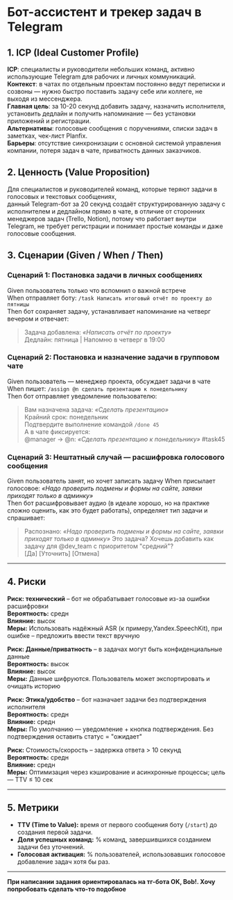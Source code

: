 # Бот-ассистент и трекер задач в Telegram

## 1. ICP (Ideal Customer Profile)

**ICP**: специалисты и руководители небольших команд, активно использующие Telegram для рабочих и личных коммуникаций.   
**Контекст**: в чатах по отдельным проектам постоянно ведут переписки и созвоны — нужно быстро поставить задачу себе или коллеге, не выходя из мессенджера.  
**Главная цель**: за 10-20 секунд добавить задачу, назначить исполнителя, установить дедлайн и получить напоминание — без установки приложений и регистрации.  
**Альтернативы**: голосовые сообщения с поручениями, списки задач в заметках, чек-лист Planfix.  
**Барьеры**: отсутствие синхронизации с основной системой управления компании, потеря задач в чате, приватность данных заказчиков.  


## 2. Ценность (Value Proposition)

Для специалистов и руководителей команд, которые теряют задачи в голосовых и текстовых сообщениях,  
данный Telegram-бот за 20 секунд создаёт структурированную задачу с исполнителем и дедлайном прямо в чате,
в отличие от сторонних менеджеров задач (Trello, Notion), потому что работает внутри Telegram,
не требует регистрации и понимает простые команды и даже голосовые сообщения.

## 3. Сценарии (Given / When / Then)

### Сценарий 1: Постановка задачи в личных сообщениях
Given пользователь только что вспомнил о важной встрече  
When отправляет боту: `/task Написать итоговый отчёт по проекту до пятницы`  
Then бот сохраняет задачу, устанавливает напоминание на четверг вечером и отвечает:  
> Задача добавлена: *«Написать отчёт по проекту»*  
> Дедлайн: пятница | Напомню в четверг в 19:00

### Сценарий 2: Постановка и назначение задачи в групповом чате
Given пользователь — менеджер проекта, обсуждает задачи в чате
When пишет: `/assign @n сделать презентацию к понедельнику`  
Then бот отправляет уведомление пользователю:  
> Вам назначена задача: *«Сделать презентацию»*  
> Крайний срок: понедельник  
> Подтвердите выполнение командой `/done 45`  
> А в чате фиксируется:  
> @manager → @n: *«Сделать презентацию к понедельнику»* #task45

### Сценарий 3: Нештатный случай — расшифровка голосового сообщения
Given пользователь занят, но хочет записать задачу
When присылает голосовое: *«Надо проверить подмены и формы на сайте, заявки приходят только в админку»*  
Then бот расшифровывает аудио (в идеале хорошо, но на практике сложно оценить, как это будет работать), определяет тип задачи и спрашивает:  
> Распознано: *«Надо проверить подмены и формы на сайте, заявки приходят только в админку»*
> Это задача? Хочешь добавить как задачу для @dev_team с приоритетом "средний"?  
> [Да] [Уточнить] [Отмена]

---

## 4. Риски

**Риск: технический** – бот не обрабатывает голосовые из-за ошибки расшифровки  
**Вероятность:** средн  
**Влияние:** высок  
**Меры:** Использовать надёжный ASR (к примеру,Yandex.SpeechKit),  при ошибке – предложить ввести текст вручную

**Риск: Данные/приватность** – в задачах могут быть конфиденциальные данные  
**Вероятность:** высок  
**Влияние:** высок  
**Меры:** Данные шифруются. Пользователь может экспортировать и очищать историю  

**Риск: Этика/удобство** – бот назначает задачи без подтверждения исполнителя   
**Вероятность:** средн  
**Влияние:** средн  
**Меры:** По умолчанию — уведомление + кнопка подтверждения. Без подтверждения оставить статус = "ожидает"

**Риск:** Стоимость/скорость – задержка ответа > 10 секунд  
**Вероятность:** средн  
**Влияние:** средн  
**Меры:** Оптимизация через кэширование и асинхронные процессы; цель — TTV ≤ 10 сек  

---

## 5. Метрики

- **TTV (Time to Value):** время от первого сообщения боту (`/start`) до создания первой задачи.
- **Доля успешных команд:** % команд, завершившихся созданием задачи без уточнений.
- **Голосовая активация:** % пользователей, использовавших голосовое добавление задач хотя бы раз.

---

**При написании задания ориентировалась на тг-бота OK, Bob!. Хочу попробовать сделать что-то подобное**